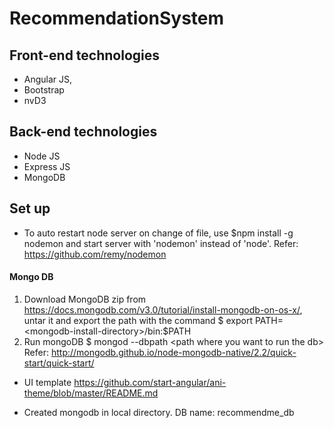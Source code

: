 # RecommendationSystem

## Front-end technologies
* Angular JS, 
* Bootstrap
* nvD3

## Back-end technologies
* Node JS
* Express JS
* MongoDB 

## Set up
* To auto restart node server on change of file, use $npm install -g nodemon and start server with 'nodemon' instead of 'node'. Refer: https://github.com/remy/nodemon
  
#### Mongo DB
1. Download MongoDB zip from https://docs.mongodb.com/v3.0/tutorial/install-mongodb-on-os-x/, untar it and export the path with the command $ export PATH=\<mongodb-install-directory\>/bin:$PATH
2. Run mongoDB $ mongod --dbpath \<path where you want to run the db\>
Refer: http://mongodb.github.io/node-mongodb-native/2.2/quick-start/quick-start/

- UI template https://github.com/start-angular/ani-theme/blob/master/README.md

* Created mongodb in local directory. DB name: recommendme_db
